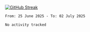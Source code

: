 [![GitHub Streak](https://streak-stats.demolab.com?user=renren-017&theme=sea&hide_border=true&background=DD272700)](https://git.io/streak-stats)

<!--START_SECTION:waka-->

```txt
From: 25 June 2025 - To: 02 July 2025

No activity tracked
```

<!--END_SECTION:waka-->
